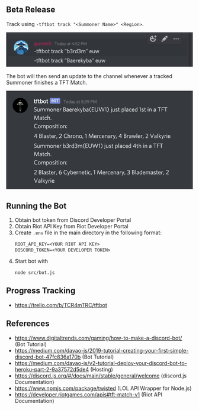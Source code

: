 ## Beta Release

Track using `-tftbot track "<Summoner Name>" <Region>`.

![](assets/tracking.png)

The bot will then send an update to the channel whenever a tracked Summoner finishes a TFT Match.

![](assets/sharingUpdate.png)

## Running the Bot
1) Obtain bot token from Discord Developer Portal
2) Obtain Riot API Key from Riot Developer Portal
3) Create `.env` file in the main directory in the following format:
    ```
    RIOT_API_KEY=<YOUR RIOT API KEY>
    DISCORD_TOKEN=<YOUR DEVELOPER TOKEN>
    ```
4) Start bot with
    ```
    node src/bot.js
    ```

## Progress Tracking
- https://trello.com/b/TCR4mTRC/tftbot

## References
- https://www.digitaltrends.com/gaming/how-to-make-a-discord-bot/ (Bot Tutorial)
- https://medium.com/davao-js/2019-tutorial-creating-your-first-simple-discord-bot-47fc836a170b (Bot Tutorial)
- https://medium.com/davao-js/v2-tutorial-deploy-your-discord-bot-to-heroku-part-2-9a37572d5de4 (Hosting)
- https://discord.js.org/#/docs/main/stable/general/welcome (discord.js Documentation)
- https://www.npmjs.com/package/twisted (LOL API Wrapper for Node.js)
- https://developer.riotgames.com/apis#tft-match-v1 (Riot API Documentation)
